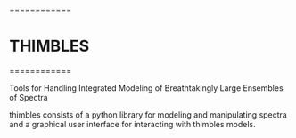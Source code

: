 ============
# THIMBLES #
============

Tools for Handling Integrated Modeling of Breathtakingly Large Ensembles of Spectra

thimbles consists of a python library for modeling and manipulating spectra and a graphical user interface for interacting with thimbles models.